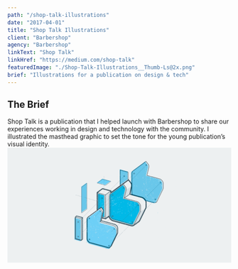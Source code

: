```yaml
---
path: "/shop-talk-illustrations"
date: "2017-04-01"
title: "Shop Talk Illustrations"
client: "Barbershop"
agency: "Barbershop"
linkText: "Shop Talk"
linkHref: "https://medium.com/shop-talk"
featuredImage: "./Shop-Talk-Illustrations__Thumb-Ls@2x.png"
brief: "Illustrations for a publication on design & tech"
---
```

## The Brief
Shop Talk is a publication that I helped launch with Barbershop to share our experiences working in design and technology with the community. I illustrated the masthead graphic to set the tone for the young publication’s visual identity.
![Illustration for Design Teardown — Cinebody Selects](./images/ShopTalk-Cinebody-Illustration.png 'Illustration for Design Teardown — Cinebody Selects')